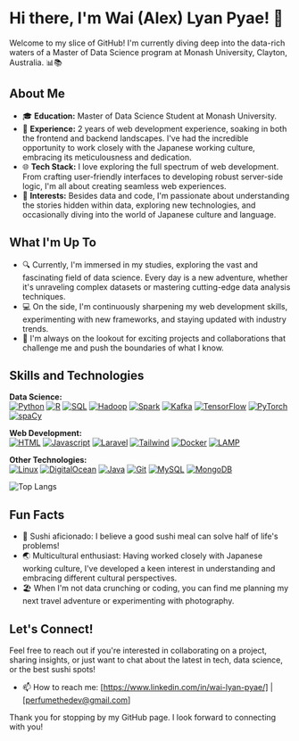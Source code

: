 # Hi there, I'm Wai (Alex) Lyan Pyae! 👋

Welcome to my slice of GitHub! I'm currently diving deep into the data-rich waters of a Master of Data Science program at Monash University, Clayton, Australia. 📊📚

## About Me

- 🎓 **Education:** Master of Data Science Student at Monash University.
- 💼 **Experience:** 2 years of web development experience, soaking in both the frontend and backend landscapes. I've had the incredible opportunity to work closely with the Japanese working culture, embracing its meticulousness and dedication.
- 🌐 **Tech Stack:** I love exploring the full spectrum of web development. From crafting user-friendly interfaces to developing robust server-side logic, I'm all about creating seamless web experiences.
- 🌟 **Interests:** Besides data and code, I'm passionate about understanding the stories hidden within data, exploring new technologies, and occasionally diving into the world of Japanese culture and language.

## What I'm Up To

- 🔍 Currently, I'm immersed in my studies, exploring the vast and fascinating field of data science. Every day is a new adventure, whether it's unraveling complex datasets or mastering cutting-edge data analysis techniques.
- 💻 On the side, I'm continuously sharpening my web development skills, experimenting with new frameworks, and staying updated with industry trends.
- 🚀 I'm always on the lookout for exciting projects and collaborations that challenge me and push the boundaries of what I know.
  
## Skills and Technologies

<p align="left">
  <!-- Data Science Tools -->
  <strong>Data Science:</strong>
  <br/>
  <a href="#" title="Python"><img alt="Python" src="https://img.shields.io/badge/Python-3776AB?style=for-the-badge&logo=python&logoColor=white"/></a>
  <a href="#" title="R"><img alt="R" src="https://img.shields.io/badge/R-276DC3?style=for-the-badge&logo=r&logoColor=white"/></a>
  <a href="#" title="SQL"><img alt="SQL" src="https://img.shields.io/badge/SQL-4169E1?style=for-the-badge&logo=postgresql&logoColor=white"/></a>
  <a href="#" title="Hadoop"><img alt="Hadoop" src="https://img.shields.io/badge/Hadoop-66CCFF?style=for-the-badge&logo=apachehadoop&logoColor=white"/></a>
  <a href="#" title="Spark"><img alt="Spark" src="https://img.shields.io/badge/Spark-E25A1C?style=for-the-badge&logo=apachespark&logoColor=white"/></a>
  <a href="#" title="Kafka"><img alt="Kafka" src="https://img.shields.io/badge/Kafka-231F20?style=for-the-badge&logo=apachekafka&logoColor=white"/></a>
  <a href="#" title="TensorFlow"><img alt="TensorFlow" src="https://img.shields.io/badge/TensorFlow-FF6F00?style=for-the-badge&logo=tensorflow&logoColor=white"/></a>
  <a href="#" title="PyTorch"><img alt="PyTorch" src="https://img.shields.io/badge/PyTorch-EE4C2C?style=for-the-badge&logo=pytorch&logoColor=white"/></a>
  <a href="#" title="spaCy"><img alt="spaCy" src="https://img.shields.io/badge/spaCy-09A3D5?style=for-the-badge&logo=custom&logoColor=white"/></a>

  <!-- Web Development Tools -->
  <strong>Web Development:</strong>
  <br/>
  <a href="#" title="HTML"><img alt="HTML" src="https://img.shields.io/badge/HTML-E34F26?style=for-the-badge&logo=html5&logoColor=white"/></a>
  <a href="#" title="JavaScript"><img alt="Javascript" src="https://img.shields.io/badge/Javascript-F7DF1E?style=for-the-badge&logo=javascript&logoColor=black"/></a>
  <a href="#" title="Laravel"><img alt="Laravel" src="https://img.shields.io/badge/Laravel-F05340?style=for-the-badge&logo=laravel&logoColor=white"/></a>
  <a href="#" title="Tailwind CSS"><img alt="Tailwind" src="https://img.shields.io/badge/Tailwind%20CSS-06B6D4?style=for-the-badge&logo=tailwind-css&logoColor=white"/></a>
  <a href="#" title="Docker"><img alt="Docker" src="https://img.shields.io/badge/Docker-2496ED?style=for-the-badge&logo=docker&logoColor=white"/></a>
  <a href="#" title="LAMP"><img alt="LAMP" src="https://img.shields.io/badge/LAMP-FFA500?style=for-the-badge&logo=lamp&logoColor=white"/></a>

  <!-- Other Tools and Technologies -->
  <strong>Other Technologies:</strong>
  <br/>
  <a href="#" title="Linux"><img alt="Linux" src="https://img.shields.io/badge/Linux-FCC624?style=for-the-badge&logo=linux&logoColor=black"/></a>
  <a href="#" title="DigitalOcean"><img alt="DigitalOcean" src="https://img.shields.io/badge/DigitalOcean-0080FF?style=for-the-badge&logo=digitalocean&logoColor=white"/></a>
  <a href="#" title="Java"><img alt="Java" src="https://img.shields.io/badge/Java-007396?style=for-the-badge&logo=java&logoColor=white"/></a>
  <a href="#" title="Git"><img alt="Git" src="https://img.shields.io/badge/Git-F05032?style=for-the-badge&logo=git&logoColor=white"/></a>
  <a href="#" title="MySQL"><img alt="MySQL" src="https://img.shields.io/badge/MySQL-4479A1?style=for-the-badge&logo=mysql&logoColor=white"/></a>
  <a href="#" title="MongoDB"><img alt="MongoDB" src="https://img.shields.io/badge/MongoDB-47A248?style=for-the-badge&logo=mongodb&logoColor=white"/></a>
</p>

![Top Langs](https://github-readme-stats.vercel.app/api/top-langs/?username=WaiLyanPyae&layout=compact&theme=vision-friendly-dark)

## Fun Facts

- 🍣 Sushi aficionado: I believe a good sushi meal can solve half of life's problems!
- 🌏 Multicultural enthusiast: Having worked closely with Japanese working culture, I've developed a keen interest in understanding and embracing different cultural perspectives.
- 🏖️ When I'm not data crunching or coding, you can find me planning my next travel adventure or experimenting with photography.

## Let's Connect!

Feel free to reach out if you're interested in collaborating on a project, sharing insights, or just want to chat about the latest in tech, data science, or the best sushi spots!

- 📫 How to reach me: [https://www.linkedin.com/in/wai-lyan-pyae/] | [perfumethedev@gmail.com]

Thank you for stopping by my GitHub page. I look forward to connecting with you!
